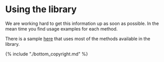 # Using the library

 We are working hard to get this information up as soon as possible. In the mean time you find usage examples for each method.

There is a sample [here](https://github.com/grodansparadis/vscp_software/blob/master/src/vscp/helperlib/windows/test/test.cpp) that uses most of the methods available in the library. 


{% include "./bottom_copyright.md" %}